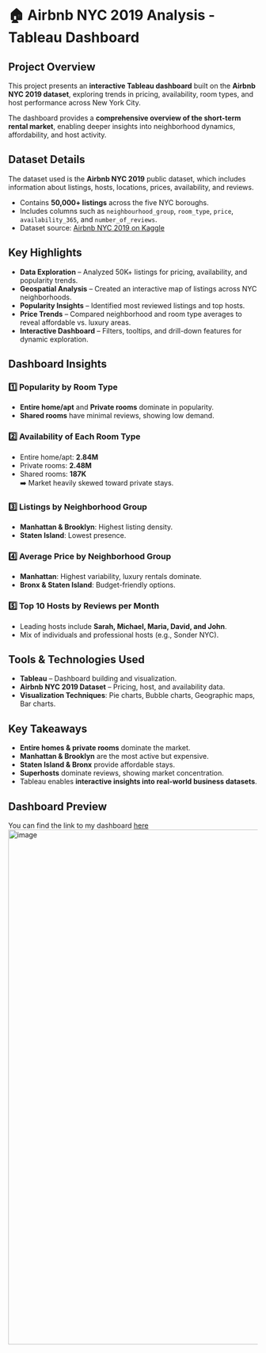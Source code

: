 # 🏠 Airbnb NYC 2019 Analysis - Tableau Dashboard  

## Project Overview  
This project presents an **interactive Tableau dashboard** built on the **Airbnb NYC 2019 dataset**, exploring trends in pricing, availability, room types, and host performance across New York City.  

The dashboard provides a **comprehensive overview of the short-term rental market**, enabling deeper insights into neighborhood dynamics, affordability, and host activity.  


## Dataset Details  
The dataset used is the **Airbnb NYC 2019** public dataset, which includes information about listings, hosts, locations, prices, availability, and reviews.  
- Contains **50,000+ listings** across the five NYC boroughs.  
- Includes columns such as `neighbourhood_group`, `room_type`, `price`, `availability_365`, and `number_of_reviews`.  
- Dataset source: [Airbnb NYC 2019 on Kaggle](https://www.kaggle.com/datasets/dgomonov/new-york-city-airbnb-open-data)  


## Key Highlights  
- **Data Exploration** – Analyzed 50K+ listings for pricing, availability, and popularity trends.  
- **Geospatial Analysis** – Created an interactive map of listings across NYC neighborhoods.  
- **Popularity Insights** – Identified most reviewed listings and top hosts.  
- **Price Trends** – Compared neighborhood and room type averages to reveal affordable vs. luxury areas.  
- **Interactive Dashboard** – Filters, tooltips, and drill-down features for dynamic exploration.  


## Dashboard Insights  

### 1️⃣ Popularity by Room Type  
- **Entire home/apt** and **Private rooms** dominate in popularity.  
- **Shared rooms** have minimal reviews, showing low demand.  

### 2️⃣ Availability of Each Room Type  
- Entire home/apt: **2.84M**  
- Private rooms: **2.48M**  
- Shared rooms: **187K**  
➡️ Market heavily skewed toward private stays.  

### 3️⃣ Listings by Neighborhood Group  
- **Manhattan & Brooklyn**: Highest listing density.  
- **Staten Island**: Lowest presence.  

### 4️⃣ Average Price by Neighborhood Group  
- **Manhattan**: Highest variability, luxury rentals dominate.  
- **Bronx & Staten Island**: Budget-friendly options.  

### 5️⃣ Top 10 Hosts by Reviews per Month  
- Leading hosts include **Sarah, Michael, Maria, David, and John**.  
- Mix of individuals and professional hosts (e.g., Sonder NYC).  


## Tools & Technologies Used  
- **Tableau** – Dashboard building and visualization.  
- **Airbnb NYC 2019 Dataset** – Pricing, host, and availability data.  
- **Visualization Techniques**: Pie charts, Bubble charts, Geographic maps, Bar charts.  


## Key Takeaways  
- **Entire homes & private rooms** dominate the market.  
- **Manhattan & Brooklyn** are the most active but expensive.  
- **Staten Island & Bronx** provide affordable stays.  
- **Superhosts** dominate reviews, showing market concentration.  
- Tableau enables **interactive insights into real-world business datasets**.  


## Dashboard Preview  
You can find the link to my dashboard [here](https://public.tableau.com/app/profile/fairouz.ghazaly/viz/AirbnbNYC2019_17408273775230/Dashboard1)
<img width="1914" height="1040" alt="image" src="https://github.com/user-attachments/assets/aadf5607-1d27-4c19-8b0b-cf8c291c2be0" />

